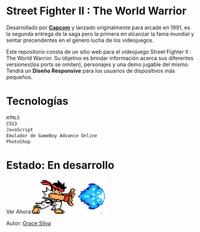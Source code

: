 # Street Fighter II : The World Warrior

Desarrollado por **[Capcom](https://www.capcom.com/)** y lanzado originalmente para arcade en 1991, es la segunda entrega de la saga pero la primera en alcanzar la fama mundial y sentar precendentes en el género lucha de los videojuegos.

Este repositorio consta de un sitio web para el videojuego Street Fighter II : The World Warrior.
Su objetivo es brindar información acerca sus diferentes versiones(los ports se omiten), personajes y una demo jugable del mismo. Tendrá un **Diseño Responsive** para los usuarios de dispositivos más pequeños.

# Tecnologías
    HTML5
    CSS3
    JavaScript
    Emulador de GameBoy Advance Online
    PhotoShop

# Estado: En desarrollo

Ver Ahora[![Hadoken Ryu](./img/hadoken.png)](https://grace-silva.github.io/streetFighter/)

Autor: [Grace Silva](https://github.com/Grace-Silva)